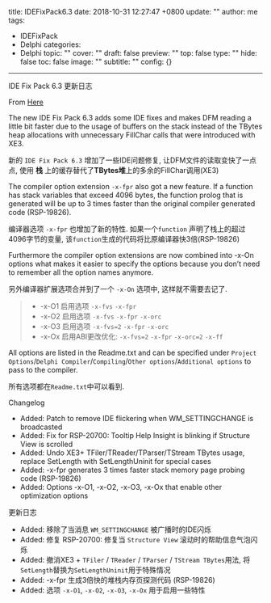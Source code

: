 title: IDEFixPack6.3
date: 2018-10-31 12:27:47 +0800
update: ""
author: me
tags:
- IDEFixPack
- Delphi
categories:
- Delphi
topic: ""
cover: ""
draft: false
preview: ""
top: false
type: ""
hide: false
toc: false
image: ""
subtitle: ""
config: {}


---


IDE Fix Pack 6.3 更新日志
<!--more-->

From [Here](https://andy.jgknet.de/blog/2018/06/ide-fix-pack-6-3-released/)

The new IDE Fix Pack 6.3 adds some IDE fixes and makes DFM reading a little bit faster due to the usage of buffers on the stack instead of the TBytes heap allocations with unnecessary FillChar calls that were introduced with XE3.

新的 `IDE Fix Pack 6.3` 增加了一些IDE问题修复, 让DFM文件的读取变快了一点点, 使用 **栈** 上的缓存替代了**TBytes堆**上的多余的FillChar调用(XE3)

The compiler option extension `-x-fpr` also got a new feature. If a function has stack variables that exceed 4096 bytes, the function prolog that is generated will be up to 3 times faster than the original compiler generated code (RSP-19826).

编译器选项 `-x-fpr` 也增加了新的特性. 如果一个`function` 声明了栈上的超过4096字节的变量, 该`function`生成的代码将比原编译器快3倍(RSP-19826)

Furthermore the compiler option extensions are now combined into -x-On options what makes it easier to specify the options because you don’t need to remember all the option names anymore.

另外编译器扩展选项合并到了一个 `-x-On` 选项中, 这样就不需要去记了.

> - -x-O1     启用选项 `-x-fvs`   `-x-fpr`
> - -x-O2     启用选项 `-x-fvs`   `-x-fpr` `-x-orc`
> - -x-O3     启用选项 `-x-fvs=2` `-x-fpr` `-x-orc`
> - -x-Ox     启用ABI更改优化: `-x-fvs=2` `-x-fpr` `-x-orc=2` `-x-ff`

All options are listed in the Readme.txt and can be specified under `Project Options`/`Delphi Compiler`/`Compiling`/`Other options`/`Additional options` to pass to the compiler.

所有选项都在`Readme.txt`中可以看到.

Changelog

- Added: Patch to remove IDE flickering when WM_SETTINGCHANGE is broadcasted
- Added: Fix for RSP-20700: Tooltip Help Insight is blinking if Structure View is scrolled
- Added: Undo XE3+ TFiler/TReader/TParser/TStream TBytes usage, replace SetLength with SetLengthUninit for special cases
- Added: -x-fpr generates 3 times faster stack memory page probing code (RSP-19826)
- Added: Options -x-O1, -x-O2, -x-O3, -x-Ox that enable other optimization options

更新日志

- Added: 移除了当消息 `WM_SETTINGCHANGE` 被广播时的IDE闪烁
- Added: 修复 RSP-20700: 修复当 `Structure View` 滚动时的帮助信息气泡闪烁
- Added: 撤消XE3 + `TFiler` / `TReader` / `TParser` / `TStream TBytes`用法, 将`SetLength`替换为`SetLengthUninit`用于特殊情况
- Added: -x-fpr 生成3倍快的堆栈内存页探测代码 (RSP-19826)
- Added: 选项 `-x-O1`, `-x-O2`, `-x-O3`, `-x-Ox` 用于启用一些特性
